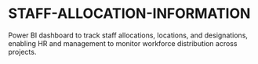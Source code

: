 # STAFF-ALLOCATION-INFORMATION
Power BI dashboard to track staff allocations, locations, and designations, enabling HR and management to monitor workforce distribution across projects.
